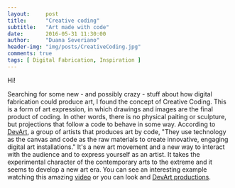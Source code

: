 ```yaml
---
layout:     post
title:      "Creative coding"
subtitle:   "Art made with code"
date:       2016-05-31 11:30:00
author:     "Duana Severiano"
header-img: "img/posts/CreativeCoding.jpg"
comments: true
tags: [ Digital Fabrication, Inspiration ]
---
```


Hi!

Searching for some new - and possibly crazy - stuff about how digital fabrication could produce art, I found the concept of Creative Coding. This is a form of art expression, in which drawings and images are the final product of coding. In other words, there is no physical paiting or sculpture, but projections that follow a code to behave in some way. According to [DevArt](https://devart.withgoogle.com/#/about), a group of artists that produces art by code, "They use technology as the canvas and code as the raw materials to create innovative, engaging digital art installations." It's a new art movement and a new way to interact with the audience and to express yourself as an artist. It takes the experimental character of the contemporary arts to the extreme and it seems to develop a new art era. You can see an interesting example watching this amazing [video](http://www.pbs.org/video/2322911761/) or you can look and [DevArt productions](https://devart.withgoogle.com/#/about/commissioned-artists).
